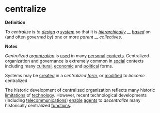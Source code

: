 # centralize

**Definition**

_To centralize_ is _to_ [_design_](https://github.com/gcassel/Modular-Organization-Terminology/blob/master/terms/design.md) _a_ [_system_](https://github.com/gcassel/Modular-Organization-Terminology/blob/master/terms/system.md) so that it is [_hierarchically_](https://github.com/gcassel/Modular-Organization-Terminology/blob/master/terms/hierarchy.md) __ [_based_](https://github.com/gcassel/Modular-Organization-Terminology/blob/master/terms/base.md) on (and often [_governed_](https://github.com/gcassel/Modular-Organization-Terminology/blob/master/terms/govern.md) _by_) one or more [_parent_](https://github.com/gcassel/Modular-Organization-Terminology/blob/master/terms/parent.md) __ [_collectives_](https://github.com/gcassel/Modular-Organization-Terminology/blob/master/terms/collective.md).

**Notes**

_Centralized_ [_organization_](https://github.com/gcassel/Modular-Organization-Terminology/blob/master/terms/organization.md) is [used](https://github.com/gcassel/Modular-Organization-Terminology/blob/master/terms/use.md) in many [personal](https://github.com/gcassel/Modular-Organization-Terminology/blob/master/terms/personal.md) [contexts](https://github.com/gcassel/Modular-Organization-Terminology/blob/master/terms/context.md). Centralized organization and governance is extremely common in [social](https://github.com/gcassel/Modular-Organization-Terminology/blob/master/terms/social.md) contexts including many [cultural](https://github.com/gcassel/Modular-Organization-Terminology/blob/master/terms/culture.md), [economic](https://github.com/gcassel/Modular-Organization-Terminology/blob/master/terms/economy.md) and [political](https://github.com/gcassel/Modular-Organization-Terminology/blob/master/terms/politics.md) forms.

Systems may be [created](https://github.com/gcassel/Modular-Organization-Terminology/blob/master/terms/create.md) in a _centralized_ [_form_](https://github.com/gcassel/Modular-Organization-Terminology/blob/master/terms/form.md), or [modified](https://github.com/gcassel/Modular-Organization-Terminology/blob/master/terms/modify.md) to _become_ centralized.

The historic development of centralized organization reflects many historic [limitations](https://github.com/gcassel/Modular-Organization-Terminology/blob/master/terms/limit.md) of [technology](https://github.com/gcassel/Modular-Organization-Terminology/blob/master/terms/technology.md). However, recent technological developments (including [telecommunications](https://github.com/gcassel/Modular-Organization-Terminology/blob/master/terms/telecommunicate.md)) [enable](https://github.com/gcassel/Modular-Organization-Terminology/blob/master/terms/enable.md) [agents](https://github.com/gcassel/Modular-Organization-Terminology/blob/master/terms/agent.md) to _decentralize_ many historically centralized [functions](https://github.com/gcassel/Modular-Organization-Terminology/blob/master/terms/function.md).
